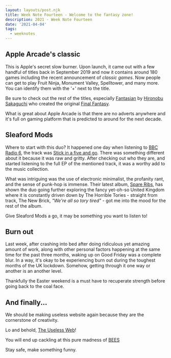 ```yaml
---
layout: layouts/post.njk
title: Week Note Fourteen - Welcome to the fantasy zone!
description: 2021 - Week Note Fourteen
date: '2021-04-04'
tags:
  - weeknotes
---
```


## Apple Arcade's classic

This is Apple's secret slow burner. Upon launch, it came out with a few handful of titles back in September 2019 and now it contains around 180 games including the recent announcement of _classic games_. Now people can get to play Fruit Ninja, Monument Valley, Spelltower, and many more. You can identify them with the '&plus;' next to the title.

Be sure to check out the rest of the titles, especially [Fantasian](https://apps.apple.com/gb/app/fantasian/id1517339045) by [Hironobu Sakaguchi](https://en.wikipedia.org/wiki/Hironobu_Sakaguchi) who created the original [Final Fantasy](https://en.wikipedia.org/wiki/Final_Fantasy_(video_game)).

What is great about Apple Arcade is that there are no adverts anywhere and it's full on gaming platform that is predicted to around for the next decade.

## Sleaford Mods

Where to start with this duo? It happened one day when listening to [BBC Radio 6](https://www.bbc.co.uk/sounds/play/live:bbc_6music), the track was [Stick in a five and go](https://www.youtube.com/watch?v=Y7SkSPjPIkk). There was something different about it because it was raw and gritty. After checking out who they are, and started listening to the full EP of the mentioned track, it was a worthy add to the music collection.

What was intriguing was the use of electronic minimalist, the profanity rant, and the sense of punk-hop is immense. Their latest album, [Spare Ribs](https://sleafordmods.ffm.to/spareribs), has shown the duo going further exploring the fancy yet-oh-so United Kingdom where it is constantly driven down by The Horrible Tories - straight from track, The New Brick, _"We're all so tory tired"_ - got me into the mood for the rest of the album.

Give Sleaford Mods a go, it may be something you want to listen to!

## Burn out

Last week, after crashing into bed after doing ridiculous yet amazing amount of work, along with other personal factors happening at the same time for the past three months, waking up on Good Friday was a complete blur. In a way, it's okay to be experiencing burn out during the toughest months of the UK lockdown. Somehow, getting through it one way or another is an another level.

Thankfully the Easter weekend is a must have to recuperate strength before going back to the coal face.

## And finally...

We should be making useless website again because they are the cornerstone of creativity.

Lo and behold, [The Useless Web](https://theuselessweb.com)!

You will end up cackling at this pure madness of [BEES](http://beesbeesbees.com)

Stay safe, make something funny.